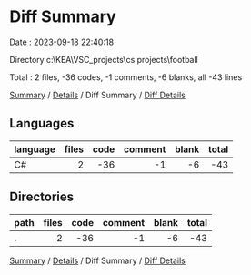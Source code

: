 # Diff Summary

Date : 2023-09-18 22:40:18

Directory c:\\KEA\\VSC_projects\\cs projects\\football

Total : 2 files,  -36 codes, -1 comments, -6 blanks, all -43 lines

[Summary](results.md) / [Details](details.md) / Diff Summary / [Diff Details](diff-details.md)

## Languages
| language | files | code | comment | blank | total |
| :--- | ---: | ---: | ---: | ---: | ---: |
| C# | 2 | -36 | -1 | -6 | -43 |

## Directories
| path | files | code | comment | blank | total |
| :--- | ---: | ---: | ---: | ---: | ---: |
| . | 2 | -36 | -1 | -6 | -43 |

[Summary](results.md) / [Details](details.md) / Diff Summary / [Diff Details](diff-details.md)
